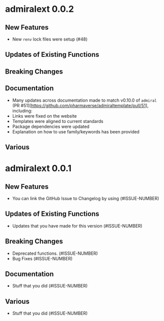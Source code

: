 # admiralext 0.0.2

## New Features

 - New `renv` lock files were setup (#48)

## Updates of Existing Functions

## Breaking Changes

## Documentation

 - Many updates across documentation made to match v0.10.0 of `admiral` (PR #51)[https://github.com/pharmaverse/admiraltemplate/pull/51], including: 
 - Links were fixed on the website 
 - Templates were aligned to current standards
 - Package dependencies were updated
 - Explanation on how to use family/keywords has been provided

## Various

# admiralext 0.0.1

## New Features

 - You can link the GitHub Issue to Changelog by using (#ISSUE-NUMBER)

## Updates of Existing Functions

 - Updates that you have made for this version (#ISSUE-NUMBER)

## Breaking Changes

 - Deprecated functions. (#ISSUE-NUMBER)
 - Bug Fixes (#ISSUE-NUMBER)

## Documentation

 - Stuff that you did (#ISSUE-NUMBER)

## Various

 - Stuff that you did (#ISSUE-NUMBER)


